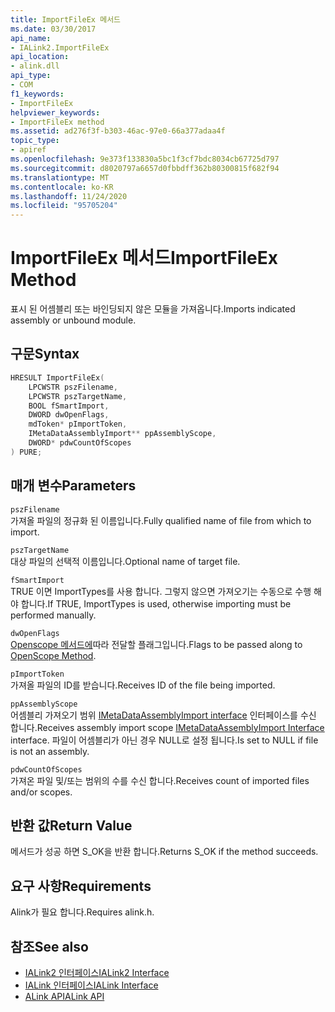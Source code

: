 ```yaml
---
title: ImportFileEx 메서드
ms.date: 03/30/2017
api_name:
- IALink2.ImportFileEx
api_location:
- alink.dll
api_type:
- COM
f1_keywords:
- ImportFileEx
helpviewer_keywords:
- ImportFileEx method
ms.assetid: ad276f3f-b303-46ac-97e0-66a377adaa4f
topic_type:
- apiref
ms.openlocfilehash: 9e373f133830a5bc1f3cf7bdc8034cb67725d797
ms.sourcegitcommit: d8020797a6657d0fbbdff362b80300815f682f94
ms.translationtype: MT
ms.contentlocale: ko-KR
ms.lasthandoff: 11/24/2020
ms.locfileid: "95705204"
---
```

# <a name="importfileex-method"></a><span data-ttu-id="31293-102">ImportFileEx 메서드</span><span class="sxs-lookup"><span data-stu-id="31293-102">ImportFileEx Method</span></span>

<span data-ttu-id="31293-103">표시 된 어셈블리 또는 바인딩되지 않은 모듈을 가져옵니다.</span><span class="sxs-lookup"><span data-stu-id="31293-103">Imports indicated assembly or unbound module.</span></span>  
  
## <a name="syntax"></a><span data-ttu-id="31293-104">구문</span><span class="sxs-lookup"><span data-stu-id="31293-104">Syntax</span></span>  
  
```cpp  
HRESULT ImportFileEx(  
    LPCWSTR pszFilename,  
    LPCWSTR pszTargetName,  
    BOOL fSmartImport,  
    DWORD dwOpenFlags,  
    mdToken* pImportToken,  
    IMetaDataAssemblyImport** ppAssemblyScope,  
    DWORD* pdwCountOfScopes  
) PURE;  
```  
  
## <a name="parameters"></a><span data-ttu-id="31293-105">매개 변수</span><span class="sxs-lookup"><span data-stu-id="31293-105">Parameters</span></span>  

 `pszFilename`  
 <span data-ttu-id="31293-106">가져올 파일의 정규화 된 이름입니다.</span><span class="sxs-lookup"><span data-stu-id="31293-106">Fully qualified name of file from which to import.</span></span>  
  
 `pszTargetName`  
 <span data-ttu-id="31293-107">대상 파일의 선택적 이름입니다.</span><span class="sxs-lookup"><span data-stu-id="31293-107">Optional name of target file.</span></span>  
  
 `fSmartImport`  
 <span data-ttu-id="31293-108">TRUE 이면 ImportTypes를 사용 합니다. 그렇지 않으면 가져오기는 수동으로 수행 해야 합니다.</span><span class="sxs-lookup"><span data-stu-id="31293-108">If TRUE, ImportTypes is used, otherwise importing must be performed manually.</span></span>  
  
 `dwOpenFlags`  
 <span data-ttu-id="31293-109">[Openscope 메서드에](../metadata/imetadatadispenser-openscope-method.md)따라 전달할 플래그입니다.</span><span class="sxs-lookup"><span data-stu-id="31293-109">Flags to be passed along to [OpenScope Method](../metadata/imetadatadispenser-openscope-method.md).</span></span>  
  
 `pImportToken`  
 <span data-ttu-id="31293-110">가져올 파일의 ID를 받습니다.</span><span class="sxs-lookup"><span data-stu-id="31293-110">Receives ID of the file being imported.</span></span>  
  
 `ppAssemblyScope`  
 <span data-ttu-id="31293-111">어셈블리 가져오기 범위 [IMetaDataAssemblyImport interface](../metadata/imetadataassemblyimport-interface.md) 인터페이스를 수신 합니다.</span><span class="sxs-lookup"><span data-stu-id="31293-111">Receives assembly import scope [IMetaDataAssemblyImport Interface](../metadata/imetadataassemblyimport-interface.md) interface.</span></span> <span data-ttu-id="31293-112">파일이 어셈블리가 아닌 경우 NULL로 설정 됩니다.</span><span class="sxs-lookup"><span data-stu-id="31293-112">Is set to NULL if file is not an assembly.</span></span>  
  
 `pdwCountOfScopes`  
 <span data-ttu-id="31293-113">가져온 파일 및/또는 범위의 수를 수신 합니다.</span><span class="sxs-lookup"><span data-stu-id="31293-113">Receives count of imported files and/or scopes.</span></span>  
  
## <a name="return-value"></a><span data-ttu-id="31293-114">반환 값</span><span class="sxs-lookup"><span data-stu-id="31293-114">Return Value</span></span>  

 <span data-ttu-id="31293-115">메서드가 성공 하면 S_OK을 반환 합니다.</span><span class="sxs-lookup"><span data-stu-id="31293-115">Returns S_OK if the method succeeds.</span></span>  
  
## <a name="requirements"></a><span data-ttu-id="31293-116">요구 사항</span><span class="sxs-lookup"><span data-stu-id="31293-116">Requirements</span></span>  

 <span data-ttu-id="31293-117">Alink가 필요 합니다.</span><span class="sxs-lookup"><span data-stu-id="31293-117">Requires alink.h.</span></span>  
  
## <a name="see-also"></a><span data-ttu-id="31293-118">참조</span><span class="sxs-lookup"><span data-stu-id="31293-118">See also</span></span>

- [<span data-ttu-id="31293-119">IALink2 인터페이스</span><span class="sxs-lookup"><span data-stu-id="31293-119">IALink2 Interface</span></span>](ialink2-interface.md)
- [<span data-ttu-id="31293-120">IALink 인터페이스</span><span class="sxs-lookup"><span data-stu-id="31293-120">IALink Interface</span></span>](ialink-interface.md)
- [<span data-ttu-id="31293-121">ALink API</span><span class="sxs-lookup"><span data-stu-id="31293-121">ALink API</span></span>](index.md)
